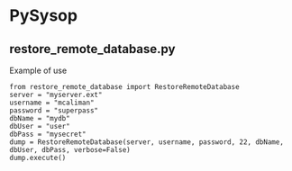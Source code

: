# PySysop

## restore_remote_database.py
Example of use
```
from restore_remote_database import RestoreRemoteDatabase
server = "myserver.ext"
username = "mcaliman"
password = "superpass"
dbName = "mydb"
dbUser = "user"
dbPass = "mysecret"
dump = RestoreRemoteDatabase(server, username, password, 22, dbName, dbUser, dbPass, verbose=False)
dump.execute() 
```